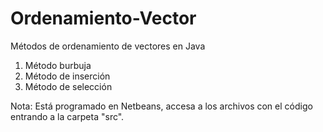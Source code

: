 # Ordenamiento-Vector

Métodos de ordenamiento de vectores en Java

1. Método burbuja
2. Método de inserción
3. Método de selección
	
Nota: Está programado en Netbeans, accesa a los archivos con el código entrando a la carpeta "src".
